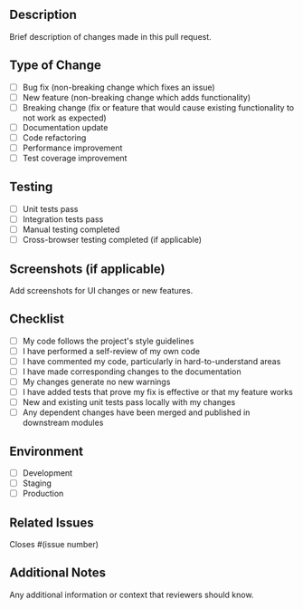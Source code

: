 ## Description
Brief description of changes made in this pull request.

## Type of Change
- [ ] Bug fix (non-breaking change which fixes an issue)
- [ ] New feature (non-breaking change which adds functionality)
- [ ] Breaking change (fix or feature that would cause existing functionality to not work as expected)
- [ ] Documentation update
- [ ] Code refactoring
- [ ] Performance improvement
- [ ] Test coverage improvement

## Testing
- [ ] Unit tests pass
- [ ] Integration tests pass
- [ ] Manual testing completed
- [ ] Cross-browser testing completed (if applicable)

## Screenshots (if applicable)
Add screenshots for UI changes or new features.

## Checklist
- [ ] My code follows the project's style guidelines
- [ ] I have performed a self-review of my own code
- [ ] I have commented my code, particularly in hard-to-understand areas
- [ ] I have made corresponding changes to the documentation
- [ ] My changes generate no new warnings
- [ ] I have added tests that prove my fix is effective or that my feature works
- [ ] New and existing unit tests pass locally with my changes
- [ ] Any dependent changes have been merged and published in downstream modules

## Environment
- [ ] Development
- [ ] Staging
- [ ] Production

## Related Issues
Closes #(issue number)

## Additional Notes
Any additional information or context that reviewers should know. 